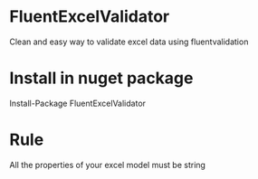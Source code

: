 # FluentExcelValidator
Clean and easy way to validate excel data using fluentvalidation

# Install in nuget package
Install-Package FluentExcelValidator

# Rule
All the properties of your excel model must be string
